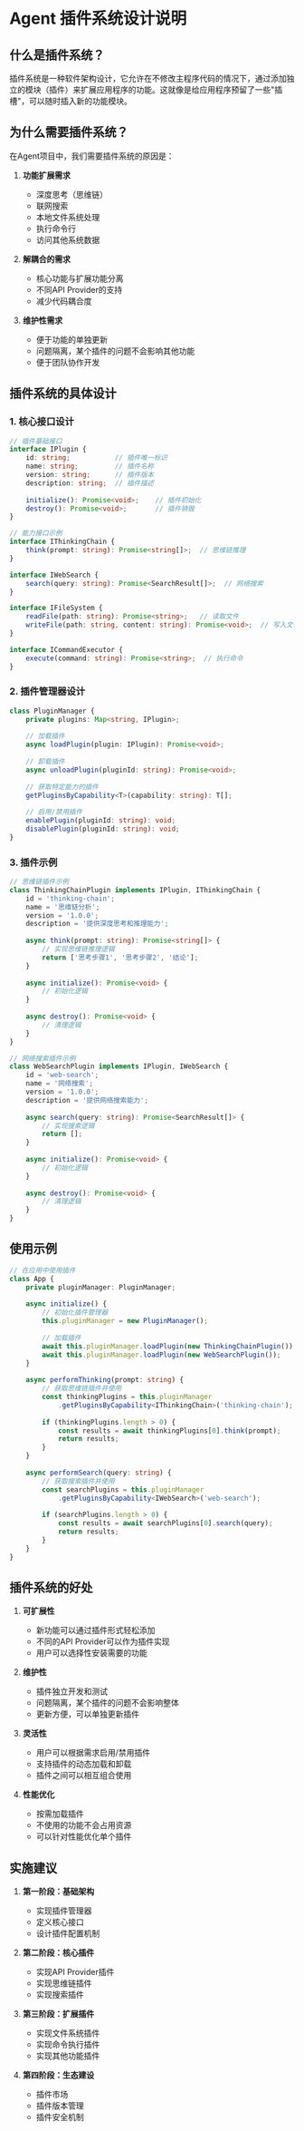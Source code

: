# Agent 插件系统设计说明

## 什么是插件系统？

插件系统是一种软件架构设计，它允许在不修改主程序代码的情况下，通过添加独立的模块（插件）来扩展应用程序的功能。这就像是给应用程序预留了一些"插槽"，可以随时插入新的功能模块。

## 为什么需要插件系统？

在Agent项目中，我们需要插件系统的原因是：

1. **功能扩展需求**
   - 深度思考（思维链）
   - 联网搜索
   - 本地文件系统处理
   - 执行命令行
   - 访问其他系统数据
   
2. **解耦合的需求**
   - 核心功能与扩展功能分离
   - 不同API Provider的支持
   - 减少代码耦合度

3. **维护性需求**
   - 便于功能的单独更新
   - 问题隔离，某个插件的问题不会影响其他功能
   - 便于团队协作开发

## 插件系统的具体设计

### 1. 核心接口设计

```typescript
// 插件基础接口
interface IPlugin {
    id: string;           // 插件唯一标识
    name: string;         // 插件名称
    version: string;      // 插件版本
    description: string;  // 插件描述
    
    initialize(): Promise<void>;    // 插件初始化
    destroy(): Promise<void>;       // 插件销毁
}

// 能力接口示例
interface IThinkingChain {
    think(prompt: string): Promise<string[]>;  // 思维链推理
}

interface IWebSearch {
    search(query: string): Promise<SearchResult[]>;  // 网络搜索
}

interface IFileSystem {
    readFile(path: string): Promise<string>;   // 读取文件
    writeFile(path: string, content: string): Promise<void>;  // 写入文件
}

interface ICommandExecutor {
    execute(command: string): Promise<string>;  // 执行命令
}
```

### 2. 插件管理器设计

```typescript
class PluginManager {
    private plugins: Map<string, IPlugin>;
    
    // 加载插件
    async loadPlugin(plugin: IPlugin): Promise<void>;
    
    // 卸载插件
    async unloadPlugin(pluginId: string): Promise<void>;
    
    // 获取特定能力的插件
    getPluginsByCapability<T>(capability: string): T[];
    
    // 启用/禁用插件
    enablePlugin(pluginId: string): void;
    disablePlugin(pluginId: string): void;
}
```

### 3. 插件示例

```typescript
// 思维链插件示例
class ThinkingChainPlugin implements IPlugin, IThinkingChain {
    id = 'thinking-chain';
    name = '思维链分析';
    version = '1.0.0';
    description = '提供深度思考和推理能力';
    
    async think(prompt: string): Promise<string[]> {
        // 实现思维链推理逻辑
        return ['思考步骤1', '思考步骤2', '结论'];
    }
    
    async initialize(): Promise<void> {
        // 初始化逻辑
    }
    
    async destroy(): Promise<void> {
        // 清理逻辑
    }
}

// 网络搜索插件示例
class WebSearchPlugin implements IPlugin, IWebSearch {
    id = 'web-search';
    name = '网络搜索';
    version = '1.0.0';
    description = '提供网络搜索能力';
    
    async search(query: string): Promise<SearchResult[]> {
        // 实现搜索逻辑
        return [];
    }
    
    async initialize(): Promise<void> {
        // 初始化逻辑
    }
    
    async destroy(): Promise<void> {
        // 清理逻辑
    }
}
```

## 使用示例

```typescript
// 在应用中使用插件
class App {
    private pluginManager: PluginManager;
    
    async initialize() {
        // 初始化插件管理器
        this.pluginManager = new PluginManager();
        
        // 加载插件
        await this.pluginManager.loadPlugin(new ThinkingChainPlugin());
        await this.pluginManager.loadPlugin(new WebSearchPlugin());
    }
    
    async performThinking(prompt: string) {
        // 获取思维链插件并使用
        const thinkingPlugins = this.pluginManager
            .getPluginsByCapability<IThinkingChain>('thinking-chain');
        
        if (thinkingPlugins.length > 0) {
            const results = await thinkingPlugins[0].think(prompt);
            return results;
        }
    }
    
    async performSearch(query: string) {
        // 获取搜索插件并使用
        const searchPlugins = this.pluginManager
            .getPluginsByCapability<IWebSearch>('web-search');
        
        if (searchPlugins.length > 0) {
            const results = await searchPlugins[0].search(query);
            return results;
        }
    }
}
```

## 插件系统的好处

1. **可扩展性**
   - 新功能可以通过插件形式轻松添加
   - 不同的API Provider可以作为插件实现
   - 用户可以选择性安装需要的功能

2. **维护性**
   - 插件独立开发和测试
   - 问题隔离，某个插件的问题不会影响整体
   - 更新方便，可以单独更新插件

3. **灵活性**
   - 用户可以根据需求启用/禁用插件
   - 支持插件的动态加载和卸载
   - 插件之间可以相互组合使用

4. **性能优化**
   - 按需加载插件
   - 不使用的功能不会占用资源
   - 可以针对性能优化单个插件

## 实施建议

1. **第一阶段：基础架构**
   - 实现插件管理器
   - 定义核心接口
   - 设计插件配置机制

2. **第二阶段：核心插件**
   - 实现API Provider插件
   - 实现思维链插件
   - 实现搜索插件

3. **第三阶段：扩展插件**
   - 实现文件系统插件
   - 实现命令执行插件
   - 实现其他功能插件

4. **第四阶段：生态建设**
   - 插件市场
   - 插件版本管理
   - 插件安全机制
